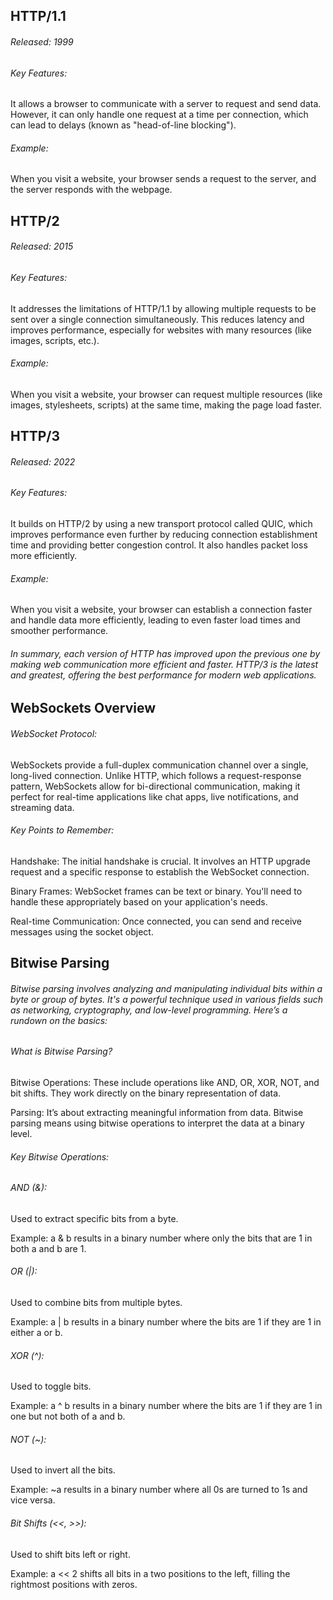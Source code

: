 ## HTTP/1.1
###### Released: 1999

###### Key Features: 

It allows a browser to communicate with a server to request and send data. However, it can only handle one request at a time per connection, which can lead to delays (known as "head-of-line blocking").

###### Example: 
When you visit a website, your browser sends a request to the server, and the server responds with the webpage.

## HTTP/2
###### Released: 2015

###### Key Features: 
It addresses the limitations of HTTP/1.1 by allowing multiple requests to be sent over a single connection simultaneously. This reduces latency and improves performance, especially for websites with many resources (like images, scripts, etc.).

###### Example: 
When you visit a website, your browser can request multiple resources (like images, stylesheets, scripts) at the same time, making the page load faster.

## HTTP/3
###### Released: 2022

###### Key Features: 
It builds on HTTP/2 by using a new transport protocol called QUIC, which improves performance even further by reducing connection establishment time and providing better congestion control. It also handles packet loss more efficiently.

###### Example: 
When you visit a website, your browser can establish a connection faster and handle data more efficiently, leading to even faster load times and smoother performance.

###### In summary, each version of HTTP has improved upon the previous one by making web communication more efficient and faster. HTTP/3 is the latest and greatest, offering the best performance for modern web applications.

## WebSockets Overview
###### WebSocket Protocol: 
WebSockets provide a full-duplex communication channel over a single, long-lived connection. Unlike HTTP, which follows a request-response pattern, WebSockets allow for bi-directional communication, making it perfect for real-time applications like chat apps, live notifications, and streaming data.

###### Key Points to Remember:
Handshake: The initial handshake is crucial. It involves an HTTP upgrade request and a specific response to establish the WebSocket connection.

Binary Frames: WebSocket frames can be text or binary. You'll need to handle these appropriately based on your application's needs.

Real-time Communication: Once connected, you can send and receive messages using the socket object.

## Bitwise Parsing

###### Bitwise parsing involves analyzing and manipulating individual bits within a byte or group of bytes. It's a powerful technique used in various fields such as networking, cryptography, and low-level programming. Here’s a rundown on the basics:

###### What is Bitwise Parsing?
Bitwise Operations: These include operations like AND, OR, XOR, NOT, and bit shifts. They work directly on the binary representation of data.

Parsing: It’s about extracting meaningful information from data. Bitwise parsing means using bitwise operations to interpret the data at a binary level.

###### Key Bitwise Operations:
###### AND (&):

Used to extract specific bits from a byte.

Example: a & b results in a binary number where only the bits that are 1 in both a and b are 1.

###### OR (|):

Used to combine bits from multiple bytes.

Example: a | b results in a binary number where the bits are 1 if they are 1 in either a or b.

###### XOR (^):

Used to toggle bits.

Example: a ^ b results in a binary number where the bits are 1 if they are 1 in one but not both of a and b.

###### NOT (~):

Used to invert all the bits.

Example: ~a results in a binary number where all 0s are turned to 1s and vice versa.

###### Bit Shifts (<<, >>):

Used to shift bits left or right.

Example: a << 2 shifts all bits in a two positions to the left, filling the rightmost positions with zeros.